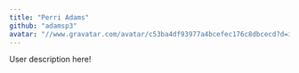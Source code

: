 ```yaml
---
title: "Perri Adams"
github: "adamsp3"
avatar: "//www.gravatar.com/avatar/c53ba4df93977a4bcefec176c8dbcecd?d=identicon"
---
```


User description here!
